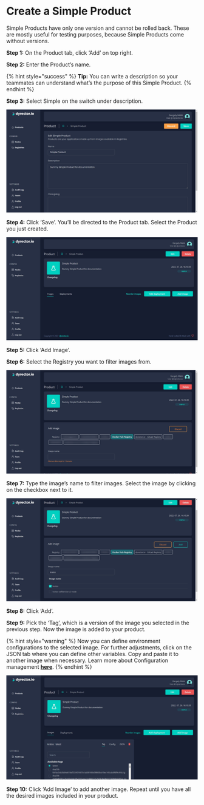 # Create a Simple Product

Simple Products have only one version and cannot be rolled back. These are mostly useful for testing purposes, because Simple Products come without versions.

**Step 1:** On the Product tab, click ‘Add’ on top right.

**Step 2:** Enter the Product’s name.

{% hint style="success" %}
**Tip:** You can write a description so your teammates can understand what’s the purpose of this Simple Product.
{% endhint %}

**Step 3:** Select Simple on the switch under description.

![After Step 3 this is how UI should look like.](../../.gitbook/assets/simple_01.jpg)

**Step 4:** Click ‘Save’. You’ll be directed to the Product tab. Select the Product you just created.

![](../../.gitbook/assets/simple_02.jpg)

**Step 5:** Click ‘Add Image’.

**Step 6:** Select the Registry you want to filter images from.

![](../../.gitbook/assets/simple_03.jpg)

**Step 7:** Type the image’s name to filter images. Select the image by clicking on the checkbox next to it.

![](../../.gitbook/assets/simple_04.jpg)

**Step 8:** Click ‘Add’.

**Step 9:** Pick the ‘Tag’, which is a version of the image you selected in the previous step. Now the image is added to your product.

{% hint style="warning" %}
Now you can define environment configurations to the selected image. For further adjustments, click on the JSON tab where you can define other variables. Copy and paste it to another image when necessary. Learn more about Configuration management [**here**](../../features/configuration-management.md).
{% endhint %}

![](../../.gitbook/assets/simple_05.jpg)

**Step 10:** Click ‘Add Image’ to add another image. Repeat until you have all the desired images included in your product.
